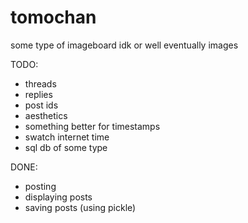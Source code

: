 # tomochan

some type of imageboard idk
or well eventually images

TODO:
- threads
- replies
- post ids
- aesthetics
- something better for timestamps
- swatch internet time
- sql db of some type

DONE:
- posting
- displaying posts
- saving posts (using pickle)
